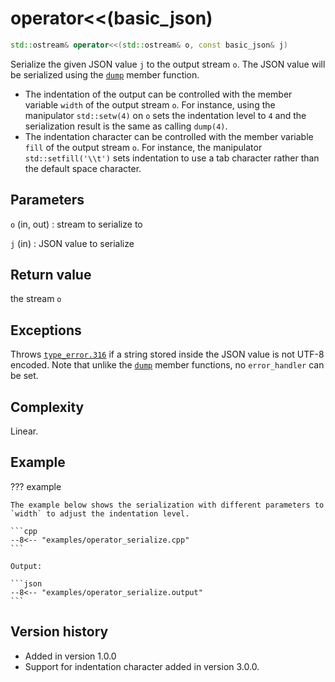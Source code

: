 # operator<<(basic_json)

```cpp
std::ostream& operator<<(std::ostream& o, const basic_json& j)
```

Serialize the given JSON value `j` to the output stream `o`. The JSON value will be serialized using the
[`dump`](dump.md) member function.

- The indentation of the output can be controlled with the member variable `width` of the output stream `o`. For
  instance, using the manipulator `std::setw(4)` on `o` sets the indentation level to `4` and the serialization result
  is the same as calling `dump(4)`.
- The indentation character can be controlled with the member variable `fill` of the output stream `o`. For instance,
  the manipulator `std::setfill('\\t')` sets indentation to use a tab character rather than the default space character.

## Parameters

`o` (in, out)
:   stream to serialize to

`j` (in)
:   JSON value to serialize

## Return value

the stream `o`

## Exceptions

Throws [`type_error.316`](../../home/exceptions.md#jsonexceptiontype_error316) if a string stored inside the JSON value
is not UTF-8 encoded. Note that unlike the [`dump`](dump.md) member functions, no `error_handler` can be set.

## Complexity

Linear.

## Example

??? example

    The example below shows the serialization with different parameters to `width` to adjust the indentation level.
        
    ```cpp
    --8<-- "examples/operator_serialize.cpp"
    ```
    
    Output:
    
    ```json
    --8<-- "examples/operator_serialize.output"
    ```

## Version history

- Added in version 1.0.0
- Support for indentation character added in version 3.0.0.
